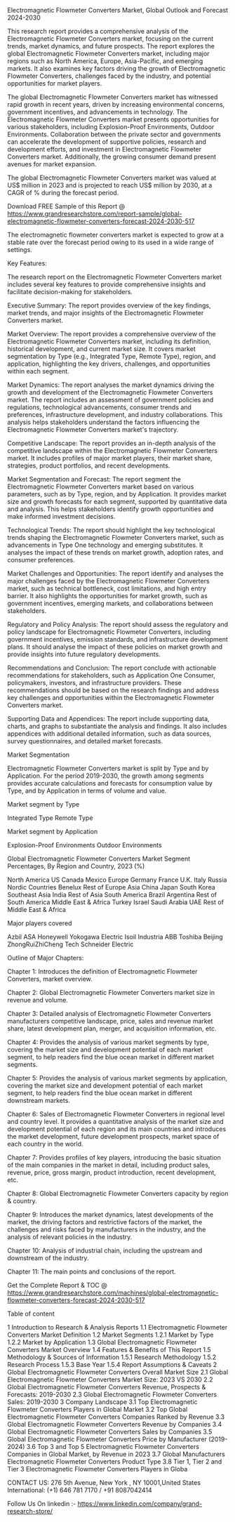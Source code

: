 Electromagnetic Flowmeter Converters Market, Global Outlook and Forecast 2024-2030

This research report provides a comprehensive analysis of the Electromagnetic Flowmeter Converters market, focusing on the current trends, market dynamics, and future prospects. The report explores the global Electromagnetic Flowmeter Converters market, including major regions such as North America, Europe, Asia-Pacific, and emerging markets. It also examines key factors driving the growth of Electromagnetic Flowmeter Converters, challenges faced by the industry, and potential opportunities for market players.

The global Electromagnetic Flowmeter Converters market has witnessed rapid growth in recent years, driven by increasing environmental concerns, government incentives, and advancements in technology. The Electromagnetic Flowmeter Converters market presents opportunities for various stakeholders, including Explosion-Proof Environments, Outdoor Environments. Collaboration between the private sector and governments can accelerate the development of supportive policies, research and development efforts, and investment in Electromagnetic Flowmeter Converters market. Additionally, the growing consumer demand present avenues for market expansion.

The global Electromagnetic Flowmeter Converters market was valued at US$ million in 2023 and is projected to reach US$ million by 2030, at a CAGR of % during the forecast period.

Download FREE Sample of this Report @ https://www.grandresearchstore.com/report-sample/global-electromagnetic-flowmeter-converters-forecast-2024-2030-517


The electromagnetic flowmeter converters market is expected to grow at a stable rate over the forecast period owing to its used in a wide range of settings.

Key Features:

The research report on the Electromagnetic Flowmeter Converters market includes several key features to provide comprehensive insights and facilitate decision-making for stakeholders.

Executive Summary: The report provides overview of the key findings, market trends, and major insights of the Electromagnetic Flowmeter Converters market.

Market Overview: The report provides a comprehensive overview of the Electromagnetic Flowmeter Converters market, including its definition, historical development, and current market size. It covers market segmentation by Type (e.g., Integrated Type, Remote Type), region, and application, highlighting the key drivers, challenges, and opportunities within each segment.

Market Dynamics: The report analyses the market dynamics driving the growth and development of the Electromagnetic Flowmeter Converters market. The report includes an assessment of government policies and regulations, technological advancements, consumer trends and preferences, infrastructure development, and industry collaborations. This analysis helps stakeholders understand the factors influencing the Electromagnetic Flowmeter Converters market's trajectory.

Competitive Landscape: The report provides an in-depth analysis of the competitive landscape within the Electromagnetic Flowmeter Converters market. It includes profiles of major market players, their market share, strategies, product portfolios, and recent developments.

Market Segmentation and Forecast: The report segment the Electromagnetic Flowmeter Converters market based on various parameters, such as by Type, region, and by Application. It provides market size and growth forecasts for each segment, supported by quantitative data and analysis. This helps stakeholders identify growth opportunities and make informed investment decisions.

Technological Trends: The report should highlight the key technological trends shaping the Electromagnetic Flowmeter Converters market, such as advancements in Type One technology and emerging substitutes. It analyses the impact of these trends on market growth, adoption rates, and consumer preferences.

Market Challenges and Opportunities: The report identify and analyses the major challenges faced by the Electromagnetic Flowmeter Converters market, such as technical bottleneck, cost limitations, and high entry barrier. It also highlights the opportunities for market growth, such as government incentives, emerging markets, and collaborations between stakeholders.

Regulatory and Policy Analysis: The report should assess the regulatory and policy landscape for Electromagnetic Flowmeter Converters, including government incentives, emission standards, and infrastructure development plans. It should analyse the impact of these policies on market growth and provide insights into future regulatory developments.

Recommendations and Conclusion: The report conclude with actionable recommendations for stakeholders, such as Application One Consumer, policymakers, investors, and infrastructure providers. These recommendations should be based on the research findings and address key challenges and opportunities within the Electromagnetic Flowmeter Converters market.

Supporting Data and Appendices: The report include supporting data, charts, and graphs to substantiate the analysis and findings. It also includes appendices with additional detailed information, such as data sources, survey questionnaires, and detailed market forecasts.

Market Segmentation

Electromagnetic Flowmeter Converters market is split by Type and by Application. For the period 2019-2030, the growth among segments provides accurate calculations and forecasts for consumption value by Type, and by Application in terms of volume and value.

Market segment by Type



Integrated Type
Remote Type


Market segment by Application



Explosion-Proof Environments
Outdoor Environments


Global Electromagnetic Flowmeter Converters Market Segment Percentages, By Region and Country, 2023 (%)



North America
US
Canada
Mexico
Europe
Germany
France
U.K.
Italy
Russia
Nordic Countries
Benelux
Rest of Europe
Asia
China
Japan
South Korea
Southeast Asia
India
Rest of Asia
South America
Brazil
Argentina
Rest of South America
Middle East & Africa
Turkey
Israel
Saudi Arabia
UAE
Rest of Middle East & Africa


Major players covered



Azbil
ASA
Honeywell
Yokogawa Electric
Isoil Industria
ABB
Toshiba
Beijing ZhongRuiZhiCheng Tech
Schneider Electric


Outline of Major Chapters:

Chapter 1: Introduces the definition of Electromagnetic Flowmeter Converters, market overview.

Chapter 2: Global Electromagnetic Flowmeter Converters market size in revenue and volume.

Chapter 3: Detailed analysis of Electromagnetic Flowmeter Converters manufacturers competitive landscape, price, sales and revenue market share, latest development plan, merger, and acquisition information, etc.

Chapter 4: Provides the analysis of various market segments by type, covering the market size and development potential of each market segment, to help readers find the blue ocean market in different market segments.

Chapter 5: Provides the analysis of various market segments by application, covering the market size and development potential of each market segment, to help readers find the blue ocean market in different downstream markets.

Chapter 6: Sales of Electromagnetic Flowmeter Converters in regional level and country level. It provides a quantitative analysis of the market size and development potential of each region and its main countries and introduces the market development, future development prospects, market space of each country in the world.

Chapter 7: Provides profiles of key players, introducing the basic situation of the main companies in the market in detail, including product sales, revenue, price, gross margin, product introduction, recent development, etc.

Chapter 8: Global Electromagnetic Flowmeter Converters capacity by region & country.

Chapter 9: Introduces the market dynamics, latest developments of the market, the driving factors and restrictive factors of the market, the challenges and risks faced by manufacturers in the industry, and the analysis of relevant policies in the industry.

Chapter 10: Analysis of industrial chain, including the upstream and downstream of the industry.

Chapter 11: The main points and conclusions of the report.

Get the Complete Report & TOC @ https://www.grandresearchstore.com/machines/global-electromagnetic-flowmeter-converters-forecast-2024-2030-517

Table of content

1 Introduction to Research & Analysis Reports
1.1 Electromagnetic Flowmeter Converters Market Definition
1.2 Market Segments
1.2.1 Market by Type
1.2.2 Market by Application
1.3 Global Electromagnetic Flowmeter Converters Market Overview
1.4 Features & Benefits of This Report
1.5 Methodology & Sources of Information
1.5.1 Research Methodology
1.5.2 Research Process
1.5.3 Base Year
1.5.4 Report Assumptions & Caveats
2 Global Electromagnetic Flowmeter Converters Overall Market Size
2.1 Global Electromagnetic Flowmeter Converters Market Size: 2023 VS 2030
2.2 Global Electromagnetic Flowmeter Converters Revenue, Prospects & Forecasts: 2019-2030
2.3 Global Electromagnetic Flowmeter Converters Sales: 2019-2030
3 Company Landscape
3.1 Top Electromagnetic Flowmeter Converters Players in Global Market
3.2 Top Global Electromagnetic Flowmeter Converters Companies Ranked by Revenue
3.3 Global Electromagnetic Flowmeter Converters Revenue by Companies
3.4 Global Electromagnetic Flowmeter Converters Sales by Companies
3.5 Global Electromagnetic Flowmeter Converters Price by Manufacturer (2019-2024)
3.6 Top 3 and Top 5 Electromagnetic Flowmeter Converters Companies in Global Market, by Revenue in 2023
3.7 Global Manufacturers Electromagnetic Flowmeter Converters Product Type
3.8 Tier 1, Tier 2 and Tier 3 Electromagnetic Flowmeter Converters Players in Globa

CONTACT US:
276 5th Avenue, New York , NY 10001,United States
International: (+1) 646 781 7170 / +91 8087042414

Follow Us On linkedin :- https://www.linkedin.com/company/grand-research-store/
 
